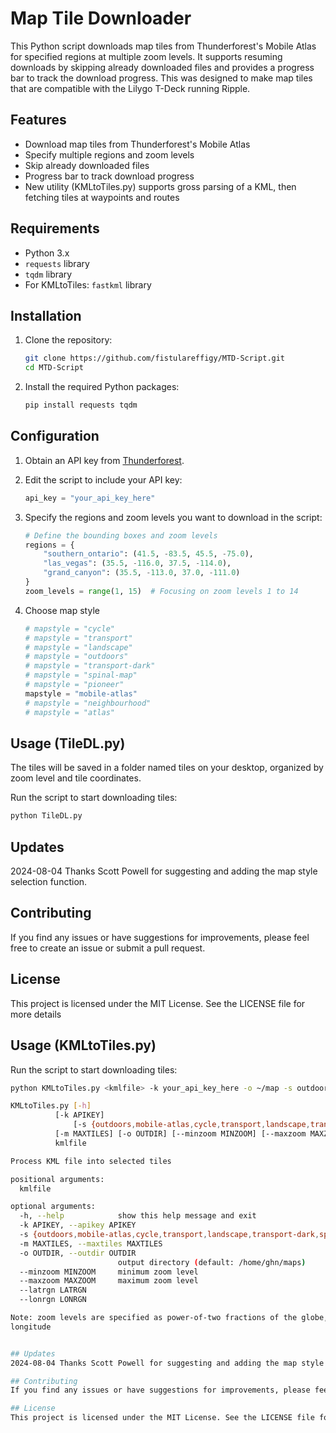 # Map Tile Downloader

This Python script downloads map tiles from Thunderforest's Mobile Atlas for specified regions at multiple zoom levels. It supports resuming downloads by skipping already downloaded files and provides a progress bar to track the download progress. This was designed to make map tiles that are compatible with the Lilygo T-Deck running Ripple. 

## Features

- Download map tiles from Thunderforest's Mobile Atlas
- Specify multiple regions and zoom levels
- Skip already downloaded files
- Progress bar to track download progress
- New utility (KMLtoTiles.py) supports gross parsing of a KML,
  then fetching tiles at waypoints and routes

## Requirements

- Python 3.x
- `requests` library
- `tqdm` library
- For KMLtoTiles: `fastkml` library

## Installation

1. Clone the repository:

    ```bash
    git clone https://github.com/fistulareffigy/MTD-Script.git
    cd MTD-Script
    ```

2. Install the required Python packages:

    ```bash
    pip install requests tqdm
    ```

## Configuration

1. Obtain an API key from [Thunderforest](https://www.thunderforest.com/docs/apikeys/).

2. Edit the script to include your API key:

    ```python
    api_key = "your_api_key_here"
    ```

3. Specify the regions and zoom levels you want to download in the script:

    ```python
    # Define the bounding boxes and zoom levels
    regions = {
        "southern_ontario": (41.5, -83.5, 45.5, -75.0),
        "las_vegas": (35.5, -116.0, 37.5, -114.0),
        "grand_canyon": (35.5, -113.0, 37.0, -111.0)
    }
    zoom_levels = range(1, 15)  # Focusing on zoom levels 1 to 14
    ```

4. Choose map style

    ```python
    # mapstyle = "cycle"
    # mapstyle = "transport"
    # mapstyle = "landscape"
    # mapstyle = "outdoors"
    # mapstyle = "transport-dark"
    # mapstyle = "spinal-map"
    # mapstyle = "pioneer"
    mapstyle = "mobile-atlas"
    # mapstyle = "neighbourhood"
    # mapstyle = "atlas"
    ```
    

   
   
## Usage (TileDL.py)

The tiles will be saved in a folder named tiles on your desktop, organized by zoom level and tile coordinates.

Run the script to start downloading tiles:

```bash
python TileDL.py
```
## Updates
2024-08-04 Thanks Scott Powell for suggesting and adding the map style selection function.

## Contributing
If you find any issues or have suggestions for improvements, please feel free to create an issue or submit a pull request.

## License
This project is licensed under the MIT License. See the LICENSE file for more details


## Usage (KMLtoTiles.py)

Run the script to start downloading tiles:

```bash
python KMLtoTiles.py <kmlfile> -k your_api_key_here -o ~/map -s outdoors -m 1000

KMLtoTiles.py [-h]
	      [-k APIKEY]
              [-s {outdoors,mobile-atlas,cycle,transport,landscape,transport-dark,spinal-map,pioneer,neighbourhood,atlas}]
	      [-m MAXTILES] [-o OUTDIR] [--minzoom MINZOOM] [--maxzoom MAXZOOM] [--latrgn LATRGN] [--lonrgn LONRGN]
	      kmlfile

Process KML file into selected tiles

positional arguments:
  kmlfile

optional arguments:
  -h, --help            show this help message and exit
  -k APIKEY, --apikey APIKEY
  -s {outdoors,mobile-atlas,cycle,transport,landscape,transport-dark,spinal-map,pioneer,neighbourhood,atlas}, --style {outdoors,mobile-atlas,cycle,transport,landscape,transport-dark,spinal-map,pioneer,neighbourhood,atlas}
  -m MAXTILES, --maxtiles MAXTILES
  -o OUTDIR, --outdir OUTDIR
                        output directory (default: /home/ghn/maps)
  --minzoom MINZOOM     minimum zoom level
  --maxzoom MAXZOOM     maximum zoom level
  --latrgn LATRGN
  --lonrgn LONRGN

Note: zoom levels are specified as power-of-two fractions of the globe, i.e. zoom=3 means eight slices of latitude and
longitude


## Updates
2024-08-04 Thanks Scott Powell for suggesting and adding the map style selection function.

## Contributing
If you find any issues or have suggestions for improvements, please feel free to create an issue or submit a pull request.

## License
This project is licensed under the MIT License. See the LICENSE file for more details
